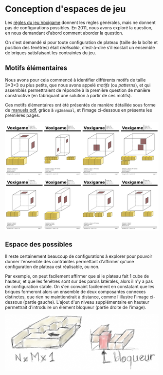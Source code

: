 # Conception d'espaces de jeu

Les [règles du jeu Voxigame](./regles-fr.md) donnent les règles générales, mais ne donnent pas de configurations possibles.
En 2011, nous avons exploré la question, en nous demandant d'abord comment aborder la question. 

On s'est demandé si pour toute configuration de plateau (taille de la boîte et position des fenêtres) était *réalisable*, c'est-à-dire s'il existait un ensemble de briques satisfaisant les contraintes du jeu.

## Motifs élémentaires

Nous avons pour cela commencé à identifier différents motifs de taille 3×3×3 ou plus petits, que nous avons appelé *motifs* (ou *patterns*), et qui assemblés permettraient de répondre à la première question de manière constructive (en fabriquant une solution à partir de ces motifs).

Ces motifs élémentaires ont été présentés de manière détaillée sous forme de [manuels pdf](https://github.com/jmtrivial/voxigame/releases/tag/first-export), grâce à ```vg2manual```, et l'image ci-dessous en présente les premières pages.

![motifs élémentaires](./patterns.jpg)

## Espace des possibles

Il reste certainement beaucoup de configurations à explorer pour pouvoir donner l'ensemble des contraintes permettant d'affirmer qu'une configuration de plateau est réalisable, ou non.

Par exemple, on peut facilement affirmer que si le plateau fait 1 cube de hauteur, et que les fenêtres sont sur des parois latérales, alors il n'y a pas de configuration stable. On s'en convaint facilement en constatant que les briques formeront alors un ensemble de deux composantes connexes distinctes, que rien ne maintiendrait à distance, comme l'illustre l'image ci-dessous (partie gauche). L'ajout d'un niveau supplémentaire en hauteur permettrait d'introduire un élément bloqueur (partie droite de l'image). 

![configuration non stable, et bloqueur](./bloqueur.png)

